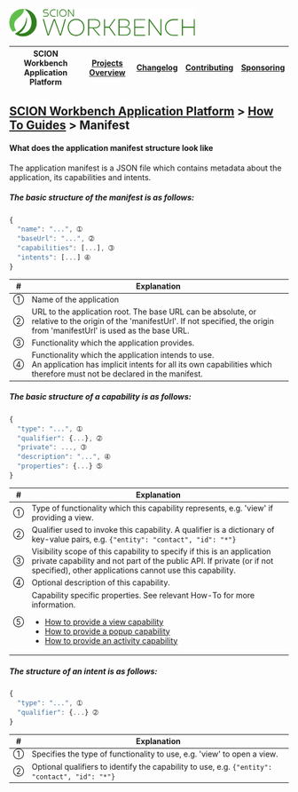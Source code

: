 <a href="/docs/site/application-platform/README.md"><img src="/resources/branding/scion-workbench-banner.svg" height="50" alt="SCION Workbench Application Platform"></a>

| SCION Workbench Application Platform | [Projects Overview][menu-projects-overview] | [Changelog][menu-changelog] | [Contributing][menu-contributing] | [Sponsoring][menu-sponsoring] |  
| --- | --- | --- | --- | --- |

## [SCION Workbench Application Platform][menu-home] > [How To Guides][menu-how-to] > Manifest

#### What does the application manifest structure look like
The application manifest is a JSON file which contains metadata about the application, its capabilities and intents.

##### The basic structure of the manifest is as follows:

```javascript
{
  "name": "...", ➀
  "baseUrl": "...", ➁
  "capabilities": [...], ➂
  "intents": [...] ➃
}
```
|#|Explanation|
|-|-|
|➀|Name of the application|
|➁|URL to the application root. The base URL can be absolute, or relative to the origin of the 'manifestUrl'. If not specified, the origin from 'manifestUrl' is used as the base URL.|
|➂|Functionality which the application provides.|
|➃|Functionality which the application intends to use.<br>An application has implicit intents for all its own capabilities which therefore must not be declared in the manifest.|


##### The basic structure of a capability is as follows:
```javascript
{
  "type": "...", ➀
  "qualifier": {...}, ➁
  "private": ..., ➂
  "description": "...", ➃
  "properties": {...} ➄
}
```
|#|Explanation|
|-|-|
|➀|Type of functionality which this capability represents, e.g. 'view' if providing a view.|
|➁|Qualifier used to invoke this capability. A qualifier is a dictionary of key-value pairs, e.g. `{"entity": "contact", "id": "*"}`|
|➂|Visibility scope of this capability to specify if this is an application private capability and not part of the public API. If private (or if not specified), other applications cannot use this capability.|
|➃|Optional description of this capability.|
|➄|Capability specific properties. See relevant How-To for more information.<ul><li>[How to provide a view capability](docs/site/application-platform/howto/how-to-provide-a-view-capability.md)</li><li>[How to provide a popup capability](docs/site/application-platform/howto/how-to-provide-a-popup-capability.md)</li><li>[How to provide an activity capability](docs/site/application-platform/howto/how-to-provide-an-activity-capability.md)</li>|


##### The structure of an intent is as follows:
```javascript
{
  "type": "...", ➀
  "qualifier": {...} ➁
}
```
|#|Explanation|
|-|-|
|➀|Specifies the type of functionality to use, e.g. 'view' to open a view.|
|➁|Optional qualifiers to identify the capability to use, e.g. `{"entity": "contact", "id": "*"}`|

[menu-how-to]: /docs/site/application-platform/howto/how-to.md

[menu-home]: /docs/site/application-platform/README.md
[menu-projects-overview]: https://github.com/SchweizerischeBundesbahnen/scion-workbench/blob/master/docs/site/projects-overview.md
[menu-changelog]: https://github.com/SchweizerischeBundesbahnen/scion-workbench/blob/master/docs/site/changelog/changelog.md
[menu-contributing]: https://github.com/SchweizerischeBundesbahnen/scion-workbench/blob/master/CONTRIBUTING.md
[menu-sponsoring]: https://github.com/SchweizerischeBundesbahnen/scion-workbench/blob/master/docs/site/sponsoring.md

